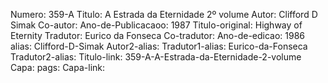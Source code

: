 Numero: 359-A
Titulo: A Estrada da Eternidade 2º volume
Autor: Clifford D Simak
Co-autor: 
Ano-de-Publicacaoo: 1987
Titulo-original: Highway of Eternity
Tradutor: Eurico da Fonseca
Co-tradutor: 
Ano-de-edicao: 1986
alias: Clifford-D-Simak
Autor2-alias: 
Tradutor1-alias: Eurico-da-Fonseca
Tradutor2-alias: 
Titulo-link: 359-A-A-Estrada-da-Eternidade-2-volume
Capa: 
pags: 
Capa-link: